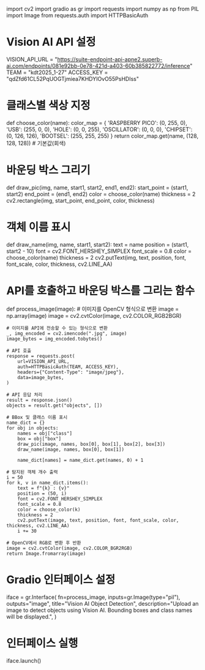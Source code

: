import cv2
import gradio as gr
import requests
import numpy as np
from PIL import Image
from requests.auth import HTTPBasicAuth

# Vision AI API 설정
VISION_API_URL = "https://suite-endpoint-api-apne2.superb-ai.com/endpoints/081e92bb-0e78-421d-a403-60b385822772/inference"
TEAM = "kdt2025_1-27"
ACCESS_KEY = "qdZfd61CL52PqUOGTjmiea7KHDYIOvO55PsHDIss"

# 클래스별 색상 지정
def choose_color(name):
    color_map = {
        'RASPBERRY PICO': (0, 255, 0),
        'USB': (255, 0, 0),
        'HOLE': (0, 0, 255),
        'OSCILLATOR': (0, 0, 0),
        'CHIPSET': (0, 126, 126),
        'BOOTSEL': (255, 255, 255)
    }
    return color_map.get(name, (128, 128, 128))  # 기본값(회색)

# 바운딩 박스 그리기
def draw_pic(img, name, start1, start2, end1, end2):
    start_point = (start1, start2)
    end_point = (end1, end2)
    color = choose_color(name)
    thickness = 2
    cv2.rectangle(img, start_point, end_point, color, thickness)

# 객체 이름 표시
def draw_name(img, name, start1, start2):
    text = name
    position = (start1, start2 - 10)
    font = cv2.FONT_HERSHEY_SIMPLEX
    font_scale = 0.8
    color = choose_color(name)
    thickness = 2
    cv2.putText(img, text, position, font, font_scale, color, thickness, cv2.LINE_AA)

# API를 호출하고 바운딩 박스를 그리는 함수
def process_image(image):
    # 이미지를 OpenCV 형식으로 변환
    image = np.array(image)
    image = cv2.cvtColor(image, cv2.COLOR_RGB2BGR)

    # 이미지를 API에 전송할 수 있는 형식으로 변환
    _, img_encoded = cv2.imencode(".jpg", image)
    image_bytes = img_encoded.tobytes()

    # API 호출
    response = requests.post(
        url=VISION_API_URL,
        auth=HTTPBasicAuth(TEAM, ACCESS_KEY),
        headers={"Content-Type": "image/jpeg"},
        data=image_bytes,
    )

    # API 응답 처리
    result = response.json()
    objects = result.get("objects", [])

    # BBox 및 클래스 이름 표시
    name_dict = {}
    for obj in objects:
        names = obj["class"]
        box = obj["box"]
        draw_pic(image, names, box[0], box[1], box[2], box[3])
        draw_name(image, names, box[0], box[1])
        
        name_dict[names] = name_dict.get(names, 0) + 1

    # 탐지된 객체 개수 출력
    i = 50
    for k, v in name_dict.items():
        text = f"{k} : {v}"
        position = (50, i)
        font = cv2.FONT_HERSHEY_SIMPLEX
        font_scale = 0.8
        color = choose_color(k)
        thickness = 2
        cv2.putText(image, text, position, font, font_scale, color, thickness, cv2.LINE_AA)
        i += 30

    # OpenCV에서 RGB로 변환 후 반환
    image = cv2.cvtColor(image, cv2.COLOR_BGR2RGB)
    return Image.fromarray(image)

# Gradio 인터페이스 설정
iface = gr.Interface(
    fn=process_image,
    inputs=gr.Image(type="pil"),
    outputs="image",
    title="Vision AI Object Detection",
    description="Upload an image to detect objects using Vision AI. Bounding boxes and class names will be displayed.",
)

# 인터페이스 실행
iface.launch()
